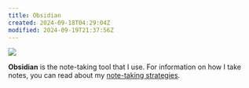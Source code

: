 ```yaml
---
title: Obsidian
created: 2024-09-18T04:29:04Z
modified: 2024-09-19T21:37:56Z
---
```


<div class="banner">

![](../blog/20240607175533-graph.png)

</div>

**Obsidian** is the note-taking tool that I use. For information on how I take notes, you can read about my [note-taking strategies](../notes/note-taking-strategy.md).
